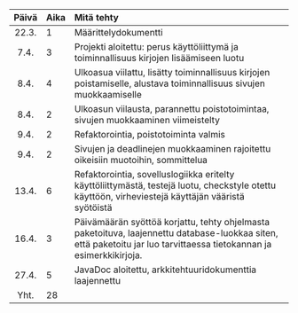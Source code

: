 | Päivä | Aika | Mitä tehty  |
| :----:|:-----| :-----|
| 22.3. | 1    | Määrittelydokumentti |
| 7.4. | 3    | Projekti aloitettu: perus käyttöliittymä ja toiminnallisuus kirjojen lisäämiseen luotu|
| 8.4. | 4 | Ulkoasua viilattu, lisätty toiminnallisuus kirjojen poistamiselle, alustava toiminnallisuus sivujen muokkaamiselle|
| 8.4. | 2 | Ulkoasun viilausta, parannettu poistotoimintaa, sivujen muokkaaminen viimeistelty|
| 9.4. | 2 | Refaktorointia, poistotoiminta valmis|
| 9.4. | 2 | Sivujen ja deadlinejen muokkaaminen rajoitettu oikeisiin muotoihin, sommittelua|
| 13.4.| 6 | Refaktorointia, sovelluslogiikka eritelty käyttöliittymästä, testejä luotu, checkstyle otettu käyttöön, virheviestejä käyttäjän vääristä syötöistä|
| 16.4. | 3 | Päivämäärän syöttöä korjattu, tehty ohjelmasta paketoituva, laajennettu database-luokkaa siten, että paketoitu jar luo tarvittaessa tietokannan ja esimerkkikirjoja. |
|27.4. | 5 | JavaDoc aloitettu, arkkitehtuuridokumenttia laajennettu |
| Yht. | 28 |

